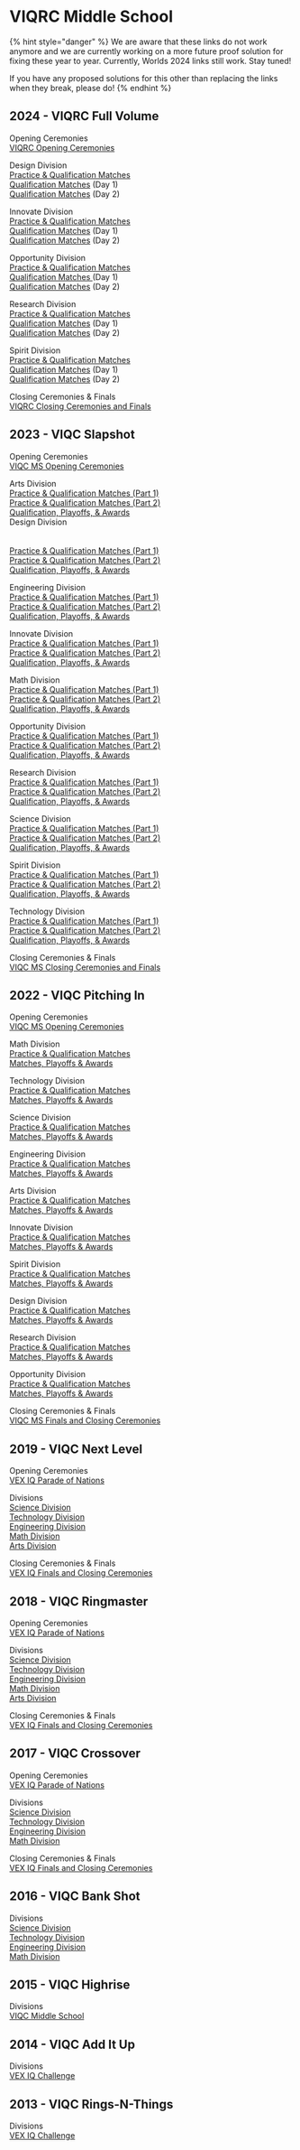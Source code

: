 # VIQRC Middle School

{% hint style="danger" %}
We are aware that these links do not work anymore and we are currently working on a more future proof solution for fixing these year to year. Currently, Worlds 2024 links still work. Stay tuned!&#x20;

If you have any proposed solutions for this other than replacing the links when they break, please do!
{% endhint %}

## 2024 - VIQRC Full Volume

Opening Ceremonies\
[VIQRC Opening Ceremonies](https://www.vexworlds.tv/#/viewer/broadcasts/opening-ceremonies-viqrc-kevn7f2nxkw4a1r4z1so/kosuvlsiffqlekcqmzao)

Design Division\
[Practice & Qualification Matches](https://www.vexworlds.tv/#/viewer/broadcasts/practice--qualification-matches-design-acpxhibmcbcmoaexfljq/nfeca10klo8haacyz0rr)\
[Qualification Matches](https://www.vexworlds.tv/#/viewer/broadcasts/qualification-matches-design-kelkzvvttji4kmswejkq/dnyw6cz5rkjgtqgzw2dd) (Day 1)\
[Qualification Matches](https://www.vexworlds.tv/#/viewer/broadcasts/qualification-matches-design-lu8hbepeieyzj2aze50m/x0hstpnaysix6svo5cez) (Day 2)

Innovate Division\
[Practice & Qualification Matches](https://www.vexworlds.tv/#/viewer/broadcasts/practice--qualification-matches-innovate-opjcau4amoimx7vx1t8v/ji6zc5n1le6ntzi1et81)\
[Qualification Matches](https://www.vexworlds.tv/#/viewer/broadcasts/qualification-matches-innovate-y7lrpzvbtrhvagwz3d6q/rvwqyzakzdiij3xbcwio) (Day 1)\
[Qualification Matches](https://www.vexworlds.tv/#/viewer/broadcasts/qualification-matches-innovate-ytccinsaeenjpastb45k/tuilzddaj8ovuq8v7res) (Day 2)

Opportunity Division\
[Practice & Qualification Matches](https://www.vexworlds.tv/#/viewer/broadcasts/practice--qualification-matches-opportunity-ypy6i9ivjgn4ylo1h9p1/jjdav6gwm30au8bl6yfb)\
[Qualification Matches ](https://www.vexworlds.tv/#/viewer/broadcasts/qualification-matches-opportunity-wmqyko3a6xqxowko3bpr/a1brdoyeom17z1rjcezo)(Day 1)\
[Qualification Matches](https://www.vexworlds.tv/#/viewer/broadcasts/qualification-matches-opportunity-jelzihap8bduj5swfbsv/dtilz0cnwlua7eqqnfxj) (Day 2)

Research Division\
[Practice & Qualification Matches](https://www.vexworlds.tv/#/viewer/broadcasts/practice--qualification-matches-research-v9fdymwkwgkzefxcnygl/nd9ykzxqifouoh4r4e2n)\
[Qualification Matches](https://www.vexworlds.tv/#/viewer/broadcasts/qualification-matches-research-jqlvc0sfeprl6ax8ztrn/ilx0yeswy3kp0t1wo9ci) (Day 1)\
[Qualification Matches](https://www.vexworlds.tv/#/viewer/broadcasts/qualification-matches-research-gi3gzlccv3bsm4wrem2j/off6eh8utmnxhkllqafn) (Day 2)

Spirit Division\
[Practice & Qualification Matches](https://www.vexworlds.tv/#/viewer/broadcasts/practice--qualification-matches-spirit-xddfmeiku8ur7zlbwzjk/is82ctbibasjsvuo7xev)\
[Qualification Matches](https://www.vexworlds.tv/#/viewer/broadcasts/qualification-matches-spirit-ty5d2f7baxcglp8lrr1e/qqhxxdyqnfbp1jkrupxo) (Day 1)\
[Qualification Matches](https://www.vexworlds.tv/#/viewer/broadcasts/qualification-matches-spirit-cgn8nykgyakxrxlg5dvh/lhmfye2yotepw6fjspic) (Day 2)

Closing Ceremonies & Finals\
[VIQRC Closing Ceremonies and Finals](https://www.vexworlds.tv/#/viewer/broadcasts/finals-closing-ceremonies-vrc-game-unveil-viqrc-frmm7ey5snut5zsji6nl/q9lpx0abp0sawupuxu2s)

## 2023 - VIQC Slapshot

Opening Ceremonies\
[VIQC MS Opening Ceremonies](https://www.vexworlds.tv/#/viewer/broadcasts/opening-ceremonies-viqc-ms-uzq7yonfu7mzk1gknvc5)

Arts Division\
[Practice & Qualification Matches (Part 1)](https://www.vexworlds.tv/#/viewer/broadcasts/practice--qualification-matches-arts-t5o3joizn5cdj1imvrdt)\
[Practice & Qualification Matches (Part 2)](https://www.vexworlds.tv/#/viewer/broadcasts/practice--qualification-matches-arts-hwgy7bb3pbnuzl52mpm1)\
[Qualification, Playoffs, & Awards](https://www.vexworlds.tv/#/viewer/broadcasts/qualification-playoffs--awards-arts-fcpzmyit5xo4jnk7uwzh)\
Design Division[\
&#x20;\
](https://www.vexworlds.tv/#/viewer/broadcasts/practice--qualification-matches-design-hz4fcdgiw8bk5eclctlz)\
[Practice & Qualification Matches (Part 1)](https://www.vexworlds.tv/#/viewer/broadcasts/practice--qualification-matches-design-hz4fcdgiw8bk5eclctlz)\
[Practice & Qualification Matches (Part 2)](https://www.vexworlds.tv/#/viewer/broadcasts/practice--qualification-matches-design-itfdbpoizeh9smt0tpvt)\
[Qualification, Playoffs, & Awards](https://www.vexworlds.tv/#/viewer/broadcasts/qualification-playoffs--awards-design-ygk54opxl1c39ezf6ijd)

Engineering Division\
[Practice & Qualification Matches (Part 1)](https://www.vexworlds.tv/#/viewer/broadcasts/practice--qualification-matches-engineering-jhaxtkw0pf9xwpqchkqi)\
[Practice & Qualification Matches (Part 2)](https://www.vexworlds.tv/#/viewer/broadcasts/practice--qualification-matches-engineering-wuu7vzcihdtlvk1evxfr)\
[Qualification, Playoffs, & Awards](https://www.vexworlds.tv/#/viewer/broadcasts/qualification-playoffs--awards-engineering-am7ipsohtimfzaot2dgt)

Innovate Division\
[Practice & Qualification Matches (Part 1)](https://www.vexworlds.tv/#/viewer/broadcasts/practice--qualification-matches-innovate-i8xa4n1l0g7krtfo2hgv)\
[Practice & Qualification Matches (Part 2)](https://www.vexworlds.tv/#/viewer/broadcasts/practice--qualification-matches-innovate-ojibvx69mnsz6xyccur3)\
[Qualification, Playoffs, & Awards](https://www.vexworlds.tv/#/viewer/broadcasts/qualification-playoffs--awards-innovate-xclhmkmhr7236gjbhsqu)

Math Division\
[Practice & Qualification Matches (Part 1)](https://www.vexworlds.tv/#/viewer/broadcasts/practice--qualification-matches-math-lxpqn9w4qasrklchejtw)\
[Practice & Qualification Matches (Part 2)](https://www.vexworlds.tv/#/viewer/broadcasts/practice--qualification-matches-math-gdgw1kukozjyzo9rbxeh)\
[Qualification, Playoffs, & Awards](https://www.vexworlds.tv/#/viewer/broadcasts/qualification-playoffs--awards-math-szws9et3pqvaztubzeem)

Opportunity Division\
[Practice & Qualification Matches (Part 1)](https://www.vexworlds.tv/#/viewer/broadcasts/practice--qualification-matches-opportunity-fuzqeqkj2vtcoxdwotfr)\
[Practice & Qualification Matches (Part 2)](https://www.vexworlds.tv/#/viewer/broadcasts/practice--qualification-matches-opportunity-kdw4g9oqcbrv3amslwtw)\
[Qualification, Playoffs, & Awards](https://www.vexworlds.tv/#/viewer/broadcasts/qualification-playoffs--awards-opportunity-twl7ogkhwhj0m7926ggv)

Research Division\
[Practice & Qualification Matches (Part 1)](https://www.vexworlds.tv/#/viewer/broadcasts/practice--qualification-matches-research-l7t96klujohowcancv2z)\
[Practice & Qualification Matches (Part 2)](https://www.vexworlds.tv/#/viewer/broadcasts/practice--qualification-matches-research-ndtgbjvg1bqiprzuoghb)\
[Qualification, Playoffs, & Awards](https://www.vexworlds.tv/#/viewer/broadcasts/qualification-playoffs--awards-research-bbxmdy1isfnwmyibszd7)

Science Division\
[Practice & Qualification Matches (Part 1)](https://www.vexworlds.tv/#/viewer/broadcasts/practice--qualification-matches-science-txyeylbkjwqggrh11l5a)\
[Practice & Qualification Matches (Part 2)](https://www.vexworlds.tv/#/viewer/broadcasts/practice--qualification-matches-science-zyvxpea77seaoeblineq)\
[Qualification, Playoffs, & Awards](https://www.vexworlds.tv/#/viewer/broadcasts/qualification-playoffs--awards-science-hmm564x6ce0mla9t7muj)

Spirit Division\
[Practice & Qualification Matches (Part 1)](https://www.vexworlds.tv/#/viewer/broadcasts/practice--qualification-matches-spirit-auz5icvfkdj7grq1uh08)\
[Practice & Qualification Matches (Part 2)](https://www.vexworlds.tv/#/viewer/broadcasts/practice--qualification-matches-spirit-c36x5knvpvb4qsvej9ho)\
[Qualification, Playoffs, & Awards](https://www.vexworlds.tv/#/viewer/broadcasts/qualification-playoffs--awards-spirit-up1vnirhamd512pvnnzb)

Technology Division\
[Practice & Qualification Matches (Part 1)](https://www.vexworlds.tv/#/viewer/broadcasts/practice--qualification-matches-technology-zt3uta31mk9kcze7pont)\
[Practice & Qualification Matches (Part 2)](https://www.vexworlds.tv/#/viewer/broadcasts/practice--qualification-matches-technology-yttqkogg0kjmqce2vkpm)\
[Qualification, Playoffs, & Awards](https://www.vexworlds.tv/#/viewer/broadcasts/qualification-playoffs--awards-technology-nwkaybip3newyrrirpsm)

Closing Ceremonies & Finals\
[VIQC MS Closing Ceremonies and Finals](https://www.vexworlds.tv/#/viewer/broadcasts/finals-closing-ceremonies-viqc-game-unveil-viqc-ms-wjnvfizwvoyp1hwtpcqy)

## 2022 - VIQC Pitching In

Opening Ceremonies\
[VIQC MS Opening Ceremonies](https://www.vexworlds.tv/#/viewer/?broadcast=z5e8znlzdemnvausseji)

Math Division\
[Practice & Qualification Matches](https://www.vexworlds.tv/#/viewer/?broadcast=v3pv5iwikvubqb8wanmj)\
[Matches, Playoffs & Awards](https://www.vexworlds.tv/#/viewer/?broadcast=lwlflgw5eu9bsi0joare)

Technology Division\
[Practice & Qualification Matches](https://www.vexworlds.tv/#/viewer/?broadcast=bkdjcpb87woeopd2qt4b)\
[Matches, Playoffs & Awards](https://www.vexworlds.tv/#/viewer/?broadcast=iq3shnfjkgv6pxdmt6tw)

Science Division\
[Practice & Qualification Matches](https://www.vexworlds.tv/#/viewer/?broadcast=tsdkntcxup9tcckfnwa1)\
[Matches, Playoffs & Awards](https://www.vexworlds.tv/#/viewer/?broadcast=oqruuldzarhwjix9lhbe)

Engineering Division\
[Practice & Qualification Matches](https://www.vexworlds.tv/#/viewer/?broadcast=yzsqpppyrax9p4coc1h8)\
[Matches, Playoffs & Awards](https://www.vexworlds.tv/#/viewer/?broadcast=ojzj0av2x2a6r4oex94a)

Arts Division\
[Practice & Qualification Matches](https://www.vexworlds.tv/#/viewer/?broadcast=qylnv90cjkwrvn868wjx)\
[Matches, Playoffs & Awards](https://www.vexworlds.tv/#/viewer/?broadcast=ttdy8tbdizbnd67xazbd)

Innovate Division\
[Practice & Qualification Matches](https://www.vexworlds.tv/#/viewer/?broadcast=wi4ebvnwedgdcptlumws)\
[Matches, Playoffs & Awards](https://www.vexworlds.tv/#/viewer/?broadcast=zdyrdrvozff28yw7rv0v)

Spirit Division\
[Practice & Qualification Matches](https://www.vexworlds.tv/#/viewer/?broadcast=z5nnnv94kv9aaqukrwwe)\
[Matches, Playoffs & Awards](https://www.vexworlds.tv/#/viewer/?broadcast=nivuivdut1zgemtxkpmu)

Design Division\
[Practice & Qualification Matches](https://www.vexworlds.tv/#/viewer/?broadcast=ywaqu6fmdytfiyjppjup)\
[Matches, Playoffs & Awards](https://www.vexworlds.tv/#/viewer/?broadcast=nivuivdut1zgemtxkpmu)

Research Division\
[Practice & Qualification Matches](https://www.vexworlds.tv/#/viewer/?broadcast=o8onc4crsrtjahwsqiov)\
[Matches, Playoffs & Awards](https://www.vexworlds.tv/#/viewer/?broadcast=puqpi58yvpxks7ij3dgd)

Opportunity Division\
[Practice & Qualification Matches](https://www.vexworlds.tv/#/viewer/?broadcast=heuebokkejog0orblsnn)\
[Matches, Playoffs & Awards](https://www.vexworlds.tv/#/viewer/?broadcast=xutbjfvw4v0z4very7bk)

Closing Ceremonies & Finals\
[VIQC MS Finals and Closing Ceremonies](https://www.vexworlds.tv/#/viewer/?broadcast=xn9fwjjnsnmaq64vz1ph)

## 2019 - VIQC Next Level

Opening Ceremonies\
[VEX IQ Parade of Nations](https://livestream.com/vrctv1/2019-iq-freedom-hall/videos/190620797)

Divisions\
[Science Division ](https://livestream.com/accounts/4097303/2019-iq-science-ms)\
[Technology Division](https://livestream.com/accounts/2965134/2019-iq-technology-ms)\
[Engineering Division](https://livestream.com/accounts/2965164/2019-iq-engineering-ms)\
[Math Division](https://livestream.com/accounts/2965507/2019-iq-math-ms)\
[Arts Division](https://livestream.com/accounts/2965223/2019-iq-arts-ms)

Closing Ceremonies & Finals\
[​VEX IQ Finals and Closing Ceremonies​](https://livestream.com/vrctv1/2019-iq-freedom-hall/videos/190674478)

## 2018 - VIQC Ringmaster

Opening Ceremonies\
[VEX IQ Parade of Nations](https://livestream.com/vrctv1/2018-iq-mon-opening-ceremony)

Divisions\
[Science Division](https://livestream.com/vrctv7/2018-iq-science-ms)\
[Technology Division](https://livestream.com/vrctv8/2018-iq-technology-ms)\
[Engineering Division](https://livestream.com/vrctv9/2018-iq-engineering-ms)\
[Math Division](https://livestream.com/vrctv11/2018-iq-math-ms)\
[Arts Division](https://livestream.com/vrctv10/2018-iq-arts-ms)

Closing Ceremonies & Finals\
[VEX IQ Finals and Closing Ceremonies](https://livestream.com/vrctv1/2018-iq-finals-game-ceremony)

## 2017 - VIQC Crossover

Opening Ceremonies\
[VEX IQ Parade of Nations](https://livestream.com/vrctv1/2017-vexiq-opening-ceremony-and-parade)

Divisions\
[Science Division](https://livestream.com/vrctv6/2017-vexiq-science-ms)\
[Technology Division](https://livestream.com/vrctv7/2017-vexiq-technology-ms)\
[Engineering Division](https://livestream.com/vrctv10/2017-vexiq-engineering-ms)\
[Math Division](https://livestream.com/vrctv11/2017-vexiq-math-ms)

Closing Ceremonies & Finals\
[VEX IQ Finals and Closing Ceremonies](https://livestream.com/vrctv1/2017-iq-finals-game-unveil-closing-ceremony-award)

## 2016 - VIQC Bank Shot

Divisions\
[Science Division](https://livestream.com/vrctv11/2016-worlds-vexiq-science)\
[Technology Division](https://livestream.com/vrctv12/2016-worlds-vexiq-technology)\
[Engineering Division](https://livestream.com/vrctv13/2016-worlds-vexiq-engineering)\
[Math Division](https://livestream.com/vrctv14/2016-worlds-vexiq-math)

## 2015 - VIQC Highrise

Divisions\
[VIQC Middle School](https://livestream.com/vrctv10/2015-vrwc-vexiq-ms)

## 2014 - VIQC Add It Up

Divisions\
[VEX IQ Challenge](https://livestream.com/vrctv9/2014-vrwc-vex-iq-challenge)

## 2013 - VIQC Rings-N-Things

Divisions\
[VEX IQ Challenge](https://livestream.com/vrctv9/2013-vrwc-iq-challenge)
